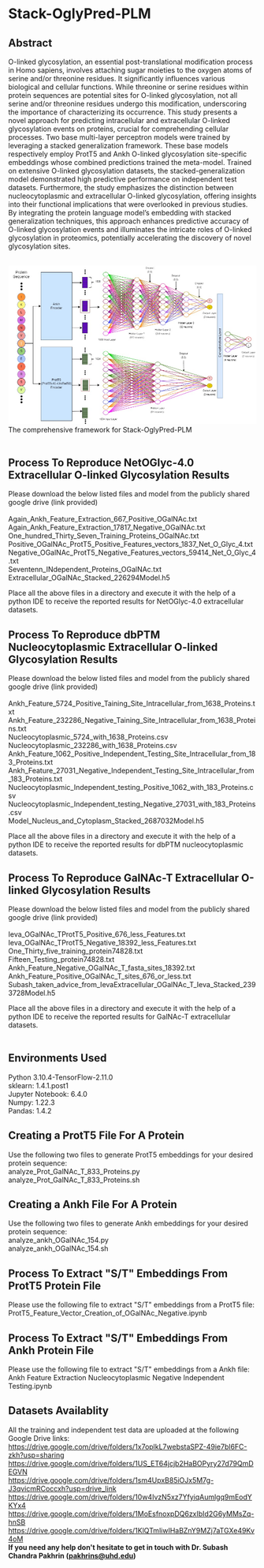 # Stack-OglyPred-PLM

## Abstract

O-linked glycosylation, an essential post-translational modification process in Homo sapiens, involves attaching sugar moieties to the oxygen atoms of serine and/or threonine residues. It significantly influences various biological and cellular functions. While threonine or serine residues within protein sequences are potential sites for O-linked glycosylation, not all serine and/or threonine residues undergo this modification, underscoring the importance of characterizing its occurrence. This study presents a novel approach for predicting intracellular and extracellular O-linked glycosylation events on proteins, crucial for comprehending cellular processes. Two base multi-layer perceptron models were trained by leveraging a stacked generalization framework. These base models respectively employ ProtT5 and Ankh O-linked glycosylation site-specific embeddings whose combined predictions trained the meta-model. Trained on extensive O-linked glycosylation datasets, the stacked-generalization model demonstrated high predictive performance on independent test datasets. Furthermore, the study emphasizes the distinction between nucleocytoplasmic and extracellular O-linked glycosylation, offering insights into their functional implications that were overlooked in previous studies. By integrating the protein language model’s embedding with stacked generalization techniques, this approach enhances predictive accuracy of O-linked glycosylation events and illuminates the intricate roles of O-linked glycosylation in proteomics, potentially accelerating the discovery of novel glycosylation sites.

<br>
<img max-width = 100% alt="image" src="https://github.com/PakhrinLab/Stack-OglyPred-PLM/blob/main/Stack-OglyPred-PLM.jpg">
The comprehensive framework for Stack-OglyPred-PLM
<br>
<br>

## Process To Reproduce NetOGlyc-4.0 Extracellular O-linked Glycosylation Results
Please download the below listed files and model from the publicly shared google drive (link provided) 
<br>
<br>
Again_Ankh_Feature_Extraction_667_Positive_OGalNAc.txt
<br>
Again_Ankh_Feature_Extraction_17817_Negative_OGalNAc.txt
<br>
One_hundred_Thirty_Seven_Training_Proteins_OGalNAc.txt
<br>
Positive_OGalNAc_ProtT5_Positive_Features_vectors_1837_Net_O_Glyc_4.txt
<br>
Negative_OGalNAc_ProtT5_Negative_Features_vectors_59414_Net_O_Glyc_4.txt
<br>
Seventenn_INdependent_Proteins_OGalNAc.txt
<br>
Extracellular_OGalNAc_Stacked_226294Model.h5
<br>

Place all the above files in a directory and execute it with the help of a python IDE to receive the reported results for NetOGlyc-4.0 extracellular datasets.


## Process To Reproduce dbPTM Nucleocytoplasmic Extracellular O-linked Glycosylation Results
Please download the below listed files and model from the publicly shared google drive (link provided) 
<br>
<br>
Ankh_Feature_5724_Positive_Taining_Site_Intracellular_from_1638_Proteins.txt
<br>
Ankh_Feature_232286_Negative_Taining_Site_Intracellular_from_1638_Proteins.txt
<br>
Nucleocytoplasmic_5724_with_1638_Proteins.csv
<br>
Nucleocytoplasmic_232286_with_1638_Proteins.csv
<br>
Ankh_Feature_1062_Positive_Independent_Testing_Site_Intracellular_from_183_Proteins.txt
<br>
Ankh_Feature_27031_Negative_Independent_Testing_Site_Intracellular_from_183_Proteins.txt
<br>
Nucleocytoplasmic_Independent_testing_Positive_1062_with_183_Proteins.csv
<br>
Nucleocytoplasmic_Independent_testing_Negative_27031_with_183_Proteins.csv
<br>
Model_Nucleus_and_Cytoplasm_Stacked_2687032Model.h5
<br>

Place all the above files in a directory and execute it with the help of a python IDE to receive the reported results for  dbPTM nucleocytoplasmic datasets.

## Process To Reproduce GalNAc-T Extracellular O-linked Glycosylation Results
Please download the below listed files and model from the publicly shared google drive (link provided) 
<br>
<br>
Ieva_OGalNAc_TProtT5_Positive_676_less_Features.txt
<br>
Ieva_OGalNAc_TProtT5_Negative_18392_less_Features.txt
<br>
One_Thirty_five_training_protein74828.txt
<br>
Fifteen_Testing_protein74828.txt
<br>
Ankh_Feature_Negative_OGalNAc_T_fasta_sites_18392.txt
<br>
Ankh_Feature_Positive_OGalNAc_T_sites_676_or_less.txt
<br>
Subash_taken_advice_from_IevaExtracellular_OGalNAc_T_Ieva_Stacked_2393728Model.h5
<br>

Place all the above files in a directory and execute it with the help of a python IDE to receive the reported results for GalNAc-T extracellular datasets.
<br>
<br>

## Environments Used
Python 3.10.4-TensorFlow-2.11.0
<br>
sklearn: 1.4.1.post1
<br>
Jupyter Notebook: 6.4.0
<br>
Numpy: 1.22.3
<br>
Pandas: 1.4.2

## Creating a ProtT5 File For A Protein
Use the following two files to generate ProtT5 embeddings for your desired protein sequence:
<br>
analyze_Prot_GalNAc_T_833_Proteins.py
<br>
analyze_Prot_GalNAc_T_833_Proteins.sh


## Creating a Ankh File For A Protein
Use the following two files to generate Ankh embeddings for your desired protein sequence:
<br>
analyze_ankh_OGalNAc_154.py
<br>
analyze_ankh_OGalNAc_154.sh

## Process To Extract "S/T" Embeddings From ProtT5 Protein File
Please use the following file to extract "S/T" embeddings from a ProtT5 file:
<br>
ProtT5_Feature_Vector_Creation_of_OGalNAc_Negative.ipynb
<br>

## Process To Extract "S/T" Embeddings From Ankh Protein File
Please use the following file to extract "S/T" embeddings from a Ankh file:
<br>
Ankh Feature Extraction Nucleocytoplasmic Negative Independent Testing.ipynb
<br>

## Datasets Availablity
All the training and independent test data are uploaded at the following Google Drive links:
https://drive.google.com/drive/folders/1x7oplkL7webstaSPZ-49ie7bl6FC-zkh?usp=sharing
<br>
https://drive.google.com/drive/folders/1US_ET64jcjb2HaBOPyry27d79QmDEGVN
<br>
https://drive.google.com/drive/folders/1sm4UpxB85iOJx5M7g-J3qvicmRCoccxh?usp=drive_link
<br>
https://drive.google.com/drive/folders/10w4IvzN5xz7YfyiqAumlgq9mEodYKYx4
<br>
https://drive.google.com/drive/folders/1MoEsfnoxpDQ6zxIbId2G6yMMsZq-hnSB
<br>
https://drive.google.com/drive/folders/1KlQTmliwIHaBZnY9MZj7aTGXe49Kv4oM
<br>
**If you need any help don't hesitate to get in touch with Dr. Subash Chandra Pakhrin (pakhrins@uhd.edu)**
